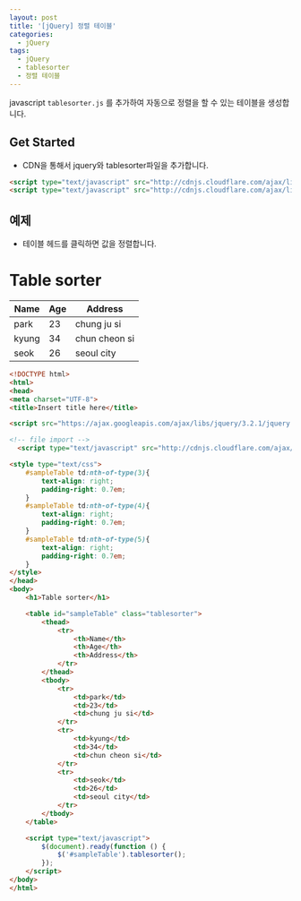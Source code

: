 ```yaml
---
layout: post
title: '[jQuery] 정렬 테이블'
categories:
  - jQuery
tags:
  - jQuery
  - tablesorter
  - 정렬 테이블
---
```


javascript ```tablesorter.js``` 를 추가하여 자동으로 정렬을 할 수 있는 테이블을 생성합니다.


## Get Started

- CDN을 통해서 jquery와 tablesorter파일을 추가합니다.


```html
<script type="text/javascript" src="http://cdnjs.cloudflare.com/ajax/libs/jquery/1.9.1/jquery.min.js"></script>
<script type="text/javascript" src="http://cdnjs.cloudflare.com/ajax/libs/jquery.tablesorter/2.9.1/jquery.tablesorter.min.js"></script>
```



## 예제


- 테이블 헤드를 클릭하면 값을 정렬합니다.


<div class="example">
<h1>Table sorter</h1>

<table id="sampleTable" class="tablesorter">
  <thead>
    <tr>
      <th>Name</th>
      <th>Age</th>
      <th>Address</th>
    </tr>
  </thead>
  <tbody>
    <tr>
      <td>park</td>
      <td>23</td>
      <td>chung ju si</td>
    </tr>
    <tr>
      <td>kyung</td>
      <td>34</td>
      <td>chun cheon si</td>
    </tr>
    <tr>
      <td>seok</td>
      <td>26</td>
      <td>seoul city</td>
    </tr>
  </tbody>
</table>

<script type="text/javascript" src="http://cdnjs.cloudflare.com/ajax/libs/jquery.tablesorter/2.9.1/jquery.tablesorter.min.js"></script>
<script type="text/javascript">
  $(document).ready(function () {
    $('#sampleTable').tablesorter();
  });
</script>
</div>


```html
<!DOCTYPE html>
<html>
<head>
<meta charset="UTF-8">
<title>Insert title here</title>

<script src="https://ajax.googleapis.com/ajax/libs/jquery/3.2.1/jquery.min.js"></script>

<!-- file import -->
  <script type="text/javascript" src="http://cdnjs.cloudflare.com/ajax/libs/jquery.tablesorter/2.9.1/jquery.tablesorter.min.js"></script>

<style type="text/css">
	#sampleTable td:nth-of-type(3){
		text-align: right;
		padding-right: 0.7em;
	}
	#sampleTable td:nth-of-type(4){
		text-align: right;
		padding-right: 0.7em;
	}
	#sampleTable td:nth-of-type(5){
		text-align: right;
		padding-right: 0.7em;
	}
</style>
</head>
<body>
	<h1>Table sorter</h1>

	<table id="sampleTable" class="tablesorter">
		<thead>
			<tr>
				<th>Name</th>
				<th>Age</th>
				<th>Address</th>
			</tr>
		</thead>
		<tbody>
			<tr>
				<td>park</td>
				<td>23</td>
				<td>chung ju si</td>
			</tr>
			<tr>
				<td>kyung</td>
				<td>34</td>
				<td>chun cheon si</td>
			</tr>
			<tr>
				<td>seok</td>
				<td>26</td>
				<td>seoul city</td>
			</tr>
		</tbody>
	</table>

	<script type="text/javascript">
		$(document).ready(function () {
			$('#sampleTable').tablesorter();
		});
	</script>
</body>
</html>
```
